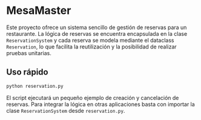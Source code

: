 # MesaMaster

Este proyecto ofrece un sistema sencillo de gestión de reservas para un
restaurante. La lógica de reservas se encuentra encapsulada en la clase
`ReservationSystem` y cada reserva se modela mediante el dataclass
`Reservation`, lo que facilita la reutilización y la posibilidad de realizar
pruebas unitarias.

## Uso rápido

```bash
python reservation.py
```

El script ejecutará un pequeño ejemplo de creación y cancelación de
reservas. Para integrar la lógica en otras aplicaciones basta con importar la
clase `ReservationSystem` desde `reservation.py`.
